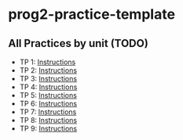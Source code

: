 # prog2-practice-template

## All Practices by unit (TODO)

* TP 1: [Instructions](./exercises/practice/tp-1-matrix/instructions.md)
* TP 2: [Instructions](./exercises/practice/tp-1-matrix/instructions.md)
* TP 3: [Instructions](./exercises/practice/tp-1-matrix/instructions.md)
* TP 4: [Instructions](./exercises/practice/tp-1-matrix/instructions.md)
* TP 5: [Instructions](./exercises/practice/tp-1-matrix/instructions.md)
* TP 6: [Instructions](./exercises/practice/tp-1-matrix/instructions.md)
* TP 7: [Instructions](./exercises/practice/tp-1-matrix/instructions.md)
* TP 8: [Instructions](./exercises/practice/tp-1-matrix/instructions.md)
* TP 9: [Instructions](./exercises/practice/tp-1-matrix/instructions.md)